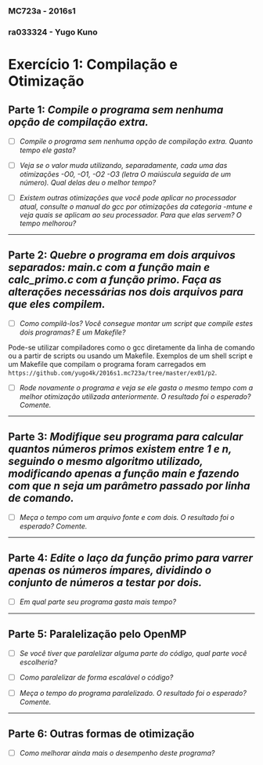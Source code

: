 ### MC723a - 2016s1
### ra033324 - Yugo Kuno
# Exercício 1: Compilação e Otimização

## Parte 1: _Compile o programa sem nenhuma opção de compilação extra._

- [ ] _Compile o programa sem nenhuma opção de compilação extra. Quanto tempo ele gasta?_


- [ ] _Veja se o valor muda utilizando, separadamente, cada uma das otimizações -O0, -O1, -O2 -O3 (letra O maiúscula seguida de um número). Qual delas deu o melhor tempo?_


- [ ] _Existem outras otimizações que você pode aplicar no processador atual, consulte o manual do gcc por otimizações da categoria -mtune e veja quais se aplicam ao seu processador. Para que elas servem? O tempo melhorou?_

---

## Parte 2: _Quebre o programa em dois arquivos separados: main.c com a função main e calc_primo.c com a função primo. Faça as alterações necessárias nos dois arquivos para que eles compilem._

- [ ] _Como compilá-los? Você consegue montar um script que compile estes dois programas? E um Makefile?_

Pode-se utilizar compiladores como o gcc diretamente da linha de comando ou a partir de scripts ou usando um Makefile. Exemplos de um shell script e um Makefile que compilam o programa foram carregados em ``https://github.com/yugo4k/2016s1.mc723a/tree/master/ex01/p2``.


- [ ] _Rode novamente o programa e veja se ele gasta o mesmo tempo com a melhor otimização utilizada anteriormente. O resultado foi o esperado? Comente._

---

## Parte 3: _Modifique seu programa para calcular quantos números primos existem entre 1 e n, seguindo o mesmo algoritmo utilizado, modificando apenas a função main e fazendo com que n seja um parâmetro passado por linha de comando._

- [ ] _Meça o tempo com um arquivo fonte e com dois. O resultado foi o esperado? Comente._

---

## Parte 4: _Edite o laço da função primo para varrer apenas os números ímpares, dividindo o conjunto de números a testar por dois._

- [ ] _Em qual parte seu programa gasta mais tempo?_

---

## Parte 5: Paralelização pelo OpenMP

- [ ] _Se você tiver que paralelizar alguma parte do código, qual parte você escolheria?_


- [ ] _Como paralelizar de forma escalável o código?_


- [ ] _Meça o tempo do programa paralelizado. O resultado foi o esperado? Comente._

---

## Parte 6: Outras formas de otimização

- [ ] _Como melhorar ainda mais o desempenho deste programa?_
